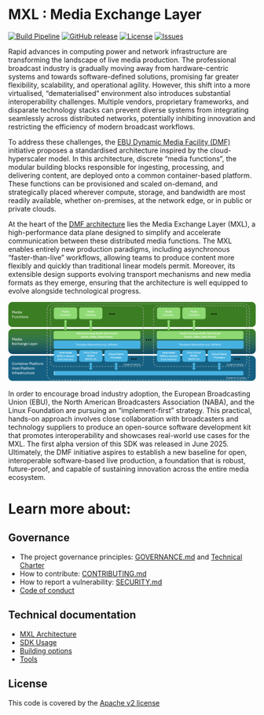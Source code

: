 # MXL : Media Exchange Layer

[![Build Pipeline](https://github.com/dmf-mxl/mxl/actions/workflows/build.yml/badge.svg)](https://github.com/dmf-mxl/mxl/actions/workflows/build.yml)
[![GitHub release](https://img.shields.io/github/v/release/dmf-mxl/mxl)](https://github.com/dmf-mxl/mxl/releases)
[![License](https://img.shields.io/badge/License-Apache_2.0-blue.svg)](LICENSE.txt)
[![Issues](https://img.shields.io/github/issues/dmf-mxl/mxl)](https://github.com/dmf-mxl/mxl/issues)

Rapid advances in computing power and network infrastructure are transforming the landscape of live media production. The professional broadcast industry is gradually moving away from hardware-centric systems and towards software-defined solutions, promising far greater flexibility, scalability, and operational agility. However, this shift into a more virtualised, “dematerialised” environment also introduces substantial interoperability challenges. Multiple vendors, proprietary frameworks, and disparate technology stacks can prevent diverse systems from integrating seamlessly across distributed networks, potentially inhibiting innovation and restricting the efficiency of modern broadcast workflows.

To address these challenges, the [EBU Dynamic Media Facility (DMF)](https://tech.ebu.ch/groups/dmf) initiative proposes a standardised architecture inspired by the cloud-hyperscaler model. In this architecture, discrete “media functions”, the modular building blocks responsible for ingesting, processing, and delivering content, are deployed onto a common container-based platform. These functions can be provisioned and scaled on-demand, and strategically placed wherever compute, storage, and bandwidth are most readily available, whether on-premises, at the network edge, or in public or private clouds.

At the heart of the [DMF architecture](https://tech.ebu.ch/publications/white-paper-2024-09-03) lies the Media Exchange Layer (MXL), a high-performance data plane designed to simplify and accelerate communication between these distributed media functions. The MXL enables entirely new production paradigms, including asynchronous “faster-than-live” workflows, allowing teams to produce content more flexibly and quickly than traditional linear models permit. Moreover, its extensible design supports evolving transport mechanisms and new media formats as they emerge, ensuring that the architecture is well equipped to evolve alongside technological progress.

![docs/Media eXchange Layer.png](https://github.com/dmf-mxl/mxl/blob/53e889c888b2daceb4bf550943f3a194f559f182/docs/Media%20eXchange%20Layer.png "MXL Layer Diagram")

In order to encourage broad industry adoption, the European Broadcasting Union (EBU), the North American Broadcasters Association (NABA), and the Linux Foundation are pursuing an “implement-first” strategy. This practical, hands-on approach involves close collaboration with broadcasters and technology suppliers to produce an open-source software development kit that promotes interoperability and showcases real-world use cases for the MXL. The first alpha version of this SDK was released in June 2025. Ultimately, the DMF initiative aspires to establish a new baseline for open, interoperable software-based live production, a foundation that is robust, future-proof, and capable of sustaining innovation across the entire media ecosystem.

# Learn more about:
## Governance
- The project governance principles: [GOVERNANCE.md](GOVERNANCE/GOVERNANCE.md) and [Technical Charter](GOVERNANCE/CHARTER.pdf) 
- How to contribute: [CONTRIBUTING.md](CONTRIBUTING.md)
- How to report a vulnerability: [SECURITY.md](SECURITY.md)
- [Code of conduct](CODE_OF_CONDUCT.md)

## Technical documentation
- [MXL Architecture](docs/architecture.md)
- [SDK Usage](docs/usage.md)
- [Building options](docs/Building.md)
- [Tools](docs/Tools.md)

## License

This code is covered by the [Apache v2 license](./LICENSE.txt)
